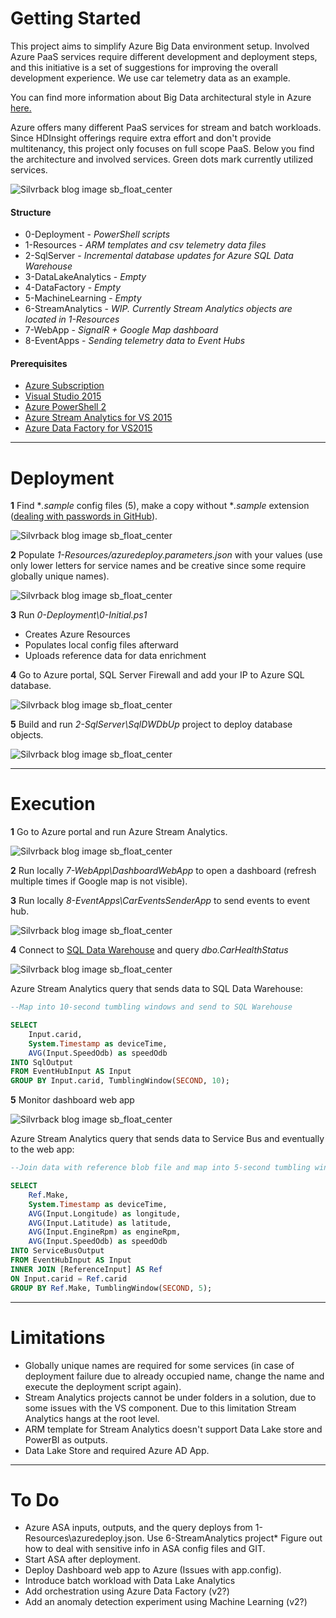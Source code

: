 # Getting Started

This project aims to simplify Azure Big Data environment setup. Involved Azure PaaS services require different development and deployment steps, and this initiative is a set of suggestions for improving the overall development experience. We use car telemetry data as an example. 

You can find more information about Big Data architectural style in Azure [here.](https://docs.microsoft.com/en-us/azure/architecture/guide/architecture-styles/big-data)

Azure offers many different PaaS services for stream and batch workloads. Since HDInsight offerings require extra effort and don't provide multitenancy, this project only focuses on full scope PaaS. Below you find the architecture and involved services. Green dots mark currently utilized services. 


![Silvrback blog image sb_float_center](https://silvrback.s3.amazonaws.com/uploads/63050ce6-d2f8-4e8c-a610-5184abdaac73/Azure%20Big%20Data%20(1).png)


#### Structure

* 0-Deployment - *PowerShell scripts*
* 1-Resources - *ARM templates and csv telemetry data files*
* 2-SqlServer - *Incremental database updates for Azure SQL Data Warehouse*
* 3-DataLakeAnalytics - *Empty*
* 4-DataFactory - *Empty*
* 5-MachineLearning - *Empty*
* 6-StreamAnalytics  - *WIP. Currently Stream Analytics objects are located in 1-Resources*
* 7-WebApp - *SignalR + Google Map dashboard*
* 8-EventApps - *Sending telemetry data to Event Hubs*

#### Prerequisites
* [Azure Subscription](https://azure.microsoft.com/en-us/free/)
* [Visual Studio 2015](https://www.visualstudio.com/vs/older-downloads/)
* [Azure PowerShell 2](https://docs.microsoft.com/en-us/powershell/azure/overview?view=azurermps-4.4.0)
* [Azure Stream Analytics for VS 2015](https://docs.microsoft.com/en-us/azure/stream-analytics/stream-analytics-tools-for-visual-studio)
* [Azure Data Factory for VS2015](https://marketplace.visualstudio.com/items?itemName=AzureDataFactory.MicrosoftAzureDataFactoryToolsforVisualStudio2015)

---

# Deployment

**1** Find **.sample* config files (5), make a copy without **.sample* extension ([dealing with passwords in GitHub](https://stackoverflow.com/questions/2397822/what-is-the-best-practice-for-dealing-with-passwords-in-github)). 

![Silvrback blog image sb_float_center](https://silvrback.s3.amazonaws.com/uploads/7c2cf059-cdda-4a2a-b53a-03ca2a28930b/1-Resources.jpg)

**2** Populate *1-Resources/azuredeploy.parameters.json* with your values (use only lower letters for service names and be creative since some require globally unique names).

![Silvrback blog image sb_float_center](https://silvrback.s3.amazonaws.com/uploads/809f97d3-b069-480e-b916-9b69826f61bf/azure-big-data-starter%20-%20Microsoft%20Visual%20Studio_2_medium.jpg)

**3** Run *0-Deployment\0-Initial.ps1* 
- Creates Azure Resources
- Populates local config files afterward
- Uploads reference data for data enrichment

**4** Go to Azure portal, SQL Server Firewall and add your IP to Azure SQL database.

![Silvrback blog image sb_float_center](https://silvrback.s3.amazonaws.com/uploads/b7369b26-9dc2-4cbf-b24b-f4e10bbdf0e7/Firewall%20settings%20-%20Microsoft%20Azure%20-%20Google%20Chrome.jpg)

**5** Build and run *2-SqlServer\SqlDWDbUp* project to deploy database objects.

![Silvrback blog image sb_float_center](https://silvrback.s3.amazonaws.com/uploads/c6c2dff4-f1b8-447c-8114-c2456df52baf/fileCCodeGitazure-big-data-starter2-SqlServerSqlDWDbUpbinDebugDataWarehouseDbUp.EXE.jpg)
 
---

# Execution
**1** Go to Azure portal and run Azure Stream Analytics.

![Silvrback blog image sb_float_center](https://silvrback.s3.amazonaws.com/uploads/3ff6cce3-8361-4e16-8ab0-75e88b678515/ridesasajob%20-%20Microsoft%20Azure%20-%20Google%20Chrome.jpg)

**2** Run locally  *7-WebApp\DashboardWebApp* to open a dashboard (refresh multiple times if Google map is not visible).

**3** Run locally *8-EventApps\CarEventsSenderApp* to send events to event hub.

![Silvrback blog image sb_float_center](https://silvrback.s3.amazonaws.com/uploads/780d84dd-0efe-45a7-809f-64985e1ad324/fileCCodeGitazure-big-data-starter8-EventAppsCarEventsSenderAppbinDebugazure-patterns-big-data.EXE.jpg)

**4** Connect to [SQL Data Warehouse](https://docs.microsoft.com/en-us/azure/sql-data-warehouse/sql-data-warehouse-query-visual-studio) and query *dbo.CarHealthStatus*

![Silvrback blog image sb_float_center](https://silvrback.s3.amazonaws.com/uploads/3846e1d4-b095-47aa-88af-08da9e53da62/azure-big-data-starter%20(Running)%20-%20Microsoft%20Visual%20Studio.jpg)

Azure Stream Analytics query that sends data to SQL Data Warehouse:

```sql
--Map into 10-second tumbling windows and send to SQL Warehouse

SELECT 
	Input.carid, 
	System.Timestamp as deviceTime,
	AVG(Input.SpeedOdb) as speedOdb
INTO SqlOutput 
FROM EventHubInput AS Input
GROUP BY Input.carid, TumblingWindow(SECOND, 10);
```

**5** Monitor dashboard web app

![Silvrback blog image sb_float_center](https://silvrback.s3.amazonaws.com/uploads/d7a731c5-3b29-4c71-9d27-e8fc605a40c2/localhost11282%20-%20Google%20Chrome.jpg)

Azure Stream Analytics query that sends data to Service Bus and eventually to the web app:

```sql
--Join data with reference blob file and map into 5-second tumbling windows.

SELECT
    Ref.Make,
    System.Timestamp as deviceTime,
    AVG(Input.Longitude) as longitude,
    AVG(Input.Latitude) as latitude,
    AVG(Input.EngineRpm) as engineRpm,
    AVG(Input.SpeedOdb) as speedOdb
INTO ServiceBusOutput 
FROM EventHubInput AS Input
INNER JOIN [ReferenceInput] AS Ref
ON Input.carid = Ref.carid
GROUP BY Ref.Make, TumblingWindow(SECOND, 5);
```

---

# Limitations
* Globally unique names are required for some services (in case of deployment failure due to already occupied name, change the name and execute the deployment script again).
* Stream Analytics projects cannot be under folders in a solution, due to some issues with the VS component. Due to this limitation Stream Analytics hangs at the root level.
* ARM template for Stream Analytics doesn't support Data Lake store and PowerBI as outputs. 
* Data Lake Store and required Azure AD App.
 
---

# To Do
* Azure ASA inputs, outputs, and the query deploys from 1-Resources\azuredeploy.json. Use 6-StreamAnalytics project* Figure out how to deal with sensitive info in ASA config files and GIT.
* Start ASA after deployment. 
* Deploy Dashboard web app to Azure (Issues with app.config).
* Introduce batch workload with Data Lake Analytics 
* Add orchestration using Azure Data Factory (v2?)
* Add an anomaly detection experiment using Machine Learning (v2?)

